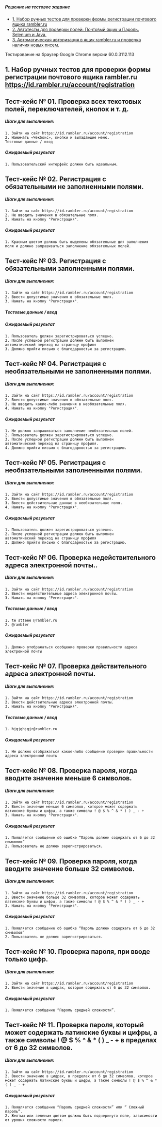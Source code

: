 ##### Решение на тестовое задание
- [1. Набор ручных тестов для проверки формы регистрации почтового ящика rambler.ru](https://github.com/petrovale/test_task_travelline/blob/master/README.md)
- [2. Автотесты для  проверки полей: Почтовый ящик и Пароль. Selenium и  Java.](https://github.com/petrovale/test_task_travelline/blob/master/src/main/java/ru/rambler/registration/Registration.java)
- [3. Автоматическая авторизация в ящик rambler.ru и проверка наличия новых писем.](https://github.com/petrovale/test_task_travelline/tree/master/src/main/java/ru/rambler/authorization)

Тестирование на браузер Google Chrome версии 60.0.3112.113

## 1. Набор ручных тестов для проверки формы регистрации почтового ящика rambler.ru https://id.rambler.ru/account/registration

## Тест-кейс № 01. Проверка всех текстовых полей, переключателей, кнопок и т. д.
##### Шаги для выполнения:
```
1. Зайти на сайт https://id.rambler.ru/account/registration 
2. Нажимать «Чекбокс», кнопки и выпадающие меню.
Тестовые данные / ввод
```
##### Ожидаемый результат
```
1. Пользовательский интерфейс должен быть идеальным.
```
## Тест-кейс № 02. Регистрация с обязательными не заполненными полями.
##### Шаги для выполнения:
```
1. Зайти на сайт https://id.rambler.ru/account/registration 
2. Не вводить значения в обязательные поля.
3. Нажать на кнопку "Регистрация".
```

##### Ожидаемый результат
```
1. Красным цветом должны быть выделены обязательные для заполнения поля и должно запрашиваться заполнение обязательных полей.
```
## Тест-кейс № 03. Регистрация с обязательными заполненными полями.
##### Шаги для выполнения:
```
1. Зайти на сайт https://id.rambler.ru/account/registration 
2. Ввести допустимые значения в обязательные поля.
3. Нажать на кнопку "Регистрация".
```
##### Тестовые данные / ввод
##### Ожидаемый результат
```
1. Пользователь должен зарегистрироваться успешно.
2. После успешной регистрации должен быть выполнен автоматический переход на страницу профиля
3. Должно прийти письмо с благодарностью за регистрацию.
```

## Тест-кейс № 04. Регистрация с необязательными не заполненными полями.
##### Шаги для выполнения:
```
1. Зайти на сайт https://id.rambler.ru/account/registration 
2. Ввести допустимые значения в обязательные поля.
3. Не вводить какие-либо значения в необязательные поля. 
4. Нажать на кнопку "Регистрация".
```

##### Ожидаемый результат
```
1. Не должно запрашиваться заполнение необязательных полей.
2. Пользователь должен зарегистрироваться успешно. 
3. После успешной регистрации должен быть выполнен автоматический переход на страницу профиля.
4. Должно прийти письмо с благодарностью за регистрацию.
```
## Тест-кейс № 05. Регистрация с необязательными заполненными полями.
##### Шаги для выполнения:
```
1. Зайти на сайт https://id.rambler.ru/account/registration 
2. Ввести допустимые значения в обязательные поля.
3. Ввести действительные данные в необязательные поля. 
4. Нажать на кнопку "Регистрация".
```
##### Ожидаемый результат
```
1. Пользователь должен зарегистрироваться успешно. 
2. После успешной регистрации должен быть выполнен автоматический переход на страницу профиля
3. Должно прийти письмо с благодарностью за регистрацию.
```
## Тест-кейс № 06. Проверка недействительного адреса электронной почты..
##### Шаги для выполнения:
```
1. Зайти на сайт https://id.rambler.ru/account/registration 
2. Ввести недействительные адреса электронной почты.
3. Нажать на кнопку "Регистрация".
```
##### Тестовые данные / ввод
```
1. te stteee @rambler.ru
2. @rambler
```
##### Ожидаемый результат
```
1. Должно отображаться сообщение проверки правильности адреса электронной почты
```
## Тест-кейс № 07. Проверка действительного адреса электронной почты.
##### Шаги для выполнения:
```
1. Зайти на сайт https://id.rambler.ru/account/registration 
2. Ввести действительные адреса электронной почты.
3. Нажать на кнопку "Регистрация".
```
##### Тестовые данные / ввод
```
1. hjgjghjgjr@rambler.ru
```
##### Ожидаемый результат
```
1. Не должно отображаться какое-либо сообщение проверки правильности адреса электронной почты
```
## Тест-кейс № 08. Проверка пароля, когда вводите значение меньше 6 символов.
##### Шаги для выполнения:
```
1. Зайти на сайт https://id.rambler.ru/account/registration 
2. Ввести значение меньше 6 символов, которое может содержать латинские буквы и цифры, а также символы ! @ $ % ^ & * ( ) _ - +
3. Нажать на кнопку "Регистрация".
```
##### Ожидаемый результат
```
1. Появляется сообщение об ошибке “Пароль должен содержать от 6 до 32 символов”
2. Пользователь не должен зарегистрироваться.
```
## Тест-кейс № 09. Проверка пароля, когда вводите значение больше  32 символов.
##### Шаги для выполнения:
```
1. Зайти на сайт https://id.rambler.ru/account/registration 
2. Ввести значение больше 32 символов, которое может содержать латинские буквы и цифры, а также символы ! @ $ % ^ & * ( ) _ - +
3. Нажать на кнопку "Регистрация".
```
##### Ожидаемый результат
```
1. Появляется сообщение об ошибке “Пароль должен содержать от 6 до 32 символов”
2. Пользователь не должен зарегистрироваться.
```
## Тест-кейс № 10. Проверка пароля, при вводе только цифр.
##### Шаги для выполнения:
```
1. Зайти на сайт https://id.rambler.ru/account/registration 
2. Ввести значение в цифрах, которое содержать от 6 до 32 символов.
```
##### Ожидаемый результат
```
1. Появляется сообщение “Пароль средней сложности”.
```
## Тест-кейс № 11. Проверка пароля, который может содержать латинские буквы и цифры, а также символы ! @ $ % ^ & * ( ) _ - + в пределах от 6 до 32 символов.
##### Шаги для выполнения:
```
1. Зайти на сайт https://id.rambler.ru/account/registration 
2. Ввести значение в цифрах, в пределах от 6 до 32 символов, которое может содержать латинские буквы и цифры, а также символы ! @ $ % ^ & * ( ) _ - +
```
##### Ожидаемый результат
```
1. Появляется сообщение “Пароль средней сложности” или “ Сложный пароль”.
2. Желтым или зеленым цветом должны быть подчеркнуто поле, зависимости от уровня сложности пароля.
```